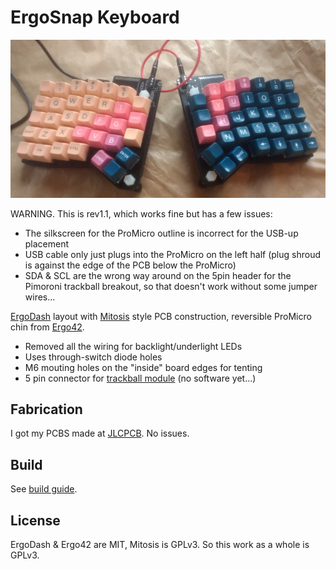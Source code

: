 # ErgoSnap Keyboard

![ErgoSnap](ergosnap.jpg)

WARNING. This is rev1.1, which works fine but has a few issues:

 - The silkscreen for the ProMicro outline is incorrect for the USB-up placement
 - USB cable only just plugs into the ProMicro on the left half (plug shroud is
   against the edge of the PCB below the ProMicro)
 - SDA & SCL are the wrong way around on the 5pin header for the Pimoroni
   trackball breakout, so that doesn't work without some jumper wires...

[ErgoDash][1] layout with [Mitosis][2] style PCB construction, reversible ProMicro
chin from [Ergo42][3].

 - Removed all the wiring for backlight/underlight LEDs
 - Uses through-switch diode holes
 - M6 mouting holes on the "inside" board edges for tenting
 - 5 pin connector for [trackball module][4] (no software yet...)

[1]: https://github.com/omkbd/ErgoDash
[2]: https://github.com/reversebias/mitosis-hardware
[3]: https://github.com/Biacco42/Ergo42
[4]: https://shop.pimoroni.com/products/trackball-breakout

## Fabrication

I got my PCBS made at [JLCPCB][5]. No issues.

[5]: https://jlcpcb.com/

## Build

See [build guide](build_guide/).

## License

ErgoDash & Ergo42 are MIT, Mitosis is GPLv3. So this work as a whole is GPLv3.
